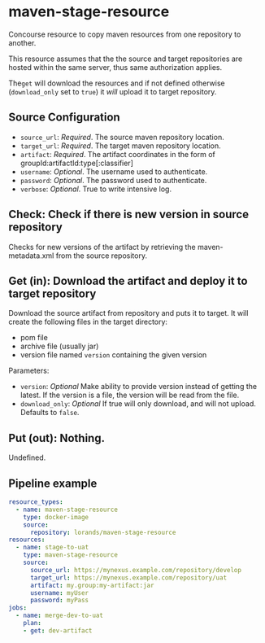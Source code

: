 # maven-stage-resource

Concourse resource to copy maven resources from one repository to another.

This resource assumes that the the source and target repositories are
hosted within the same server, thus same authorization applies. 

The`get` will download the resources and if not defined 
otherwise (`download_only` set to `true`) 
it *will* upload it to target repository.  

## Source Configuration

* `source_url`: *Required*. The source maven repository location.
* `target_url`: *Required*. The target maven repository location.
* `artifact`: *Required*. The artifact coordinates in the form of groupId:artifactId:type\[:classifier\]
* `username`: *Optional*. The username used to authenticate.
* `password`: *Optional*. The password used to authenticate.
* `verbose`: *Optional*. True to write intensive log.

## Check: Check if there is new version in source repository

Checks for new versions of the artifact by retrieving the maven-metadata.xml from the source repository.

## Get (in): Download the artifact and deploy it to target repository

Download the source artifact from repository and puts it to target. 
It will create the following files in the target directory:

- pom file
- archive file (usually jar)
- version file named `version` containing the given version

Parameters:

* `version`: *Optional* Make ability to provide version instead of getting the latest. 
If the version is a file, the version will be read from the file.
* `download_only`: *Optional* If true will only download, and will not upload. Defaults to `false`.

## Put (out): Nothing.

Undefined.

## Pipeline example

```yaml
resource_types:
  - name: maven-stage-resource
    type: docker-image
    source:
      repository: lorands/maven-stage-resource
resources:
  - name: stage-to-uat
    type: maven-stage-resource
    source:
      source_url: https://mynexus.example.com/repository/develop
      target_url: https://mynexus.example.com/repository/uat
      artifact: my.group:my-artifact:jar
      username: myUser
      password: myPass
jobs:
  - name: merge-dev-to-uat
    plan:
    - get: dev-artifact
```





